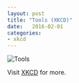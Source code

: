 ```yaml
---
layout: post
title: "Tools (XKCD)"
date:   2016-02-01
categories:
- xkcd
---
```



![Tools](http://imgs.xkcd.com/comics/tools.png)

Visit [XKCD](http://xkcd.com/1629/) for more.
